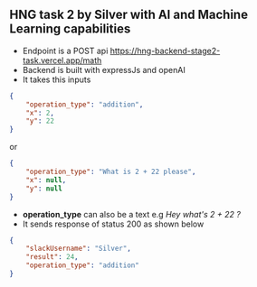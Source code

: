 ## HNG task 2 by Silver with AI and Machine Learning capabilities

* Endpoint is a POST api https://hng-backend-stage2-task.vercel.app/math
* Backend is built with expressJs and openAI
* It takes this inputs
```json
{ 
    "operation_type": "addition",
    "x": 2, 
    "y": 22
}
```
or
```json
{ 
    "operation_type": "What is 2 + 22 please",
    "x": null, 
    "y": null
}
```
* **operation_type** can also be a text e.g *Hey what's 2 + 22 ?*
* It sends response of status 200 as shown below
```json
{
    "slackUsername": "Silver",
    "result": 24,
    "operation_type": "addition"
}
```
